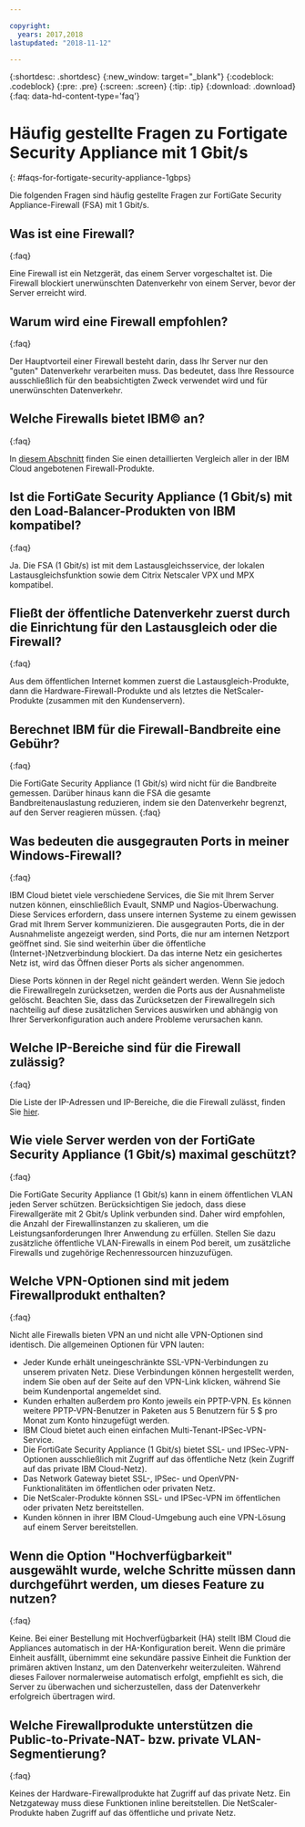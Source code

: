 ```yaml
---

copyright:
  years: 2017,2018
lastupdated: "2018-11-12"

---
```


{:shortdesc: .shortdesc}
{:new_window: target="_blank"}
{:codeblock: .codeblock}
{:pre: .pre}
{:screen: .screen}
{:tip: .tip}
{:download: .download}
{:faq: data-hd-content-type='faq'}

# Häufig gestellte Fragen zu Fortigate Security Appliance mit 1 Gbit/s
{: #faqs-for-fortigate-security-appliance-1gbps}

Die folgenden Fragen sind häufig gestellte Fragen zur FortiGate Security Appliance-Firewall (FSA) mit 1 Gbit/s.

## Was ist eine Firewall?
{:faq}

Eine Firewall ist ein Netzgerät, das einem Server vorgeschaltet ist. Die Firewall blockiert unerwünschten Datenverkehr von einem Server, bevor der Server erreicht wird.

## Warum wird eine Firewall empfohlen?
{:faq}

Der Hauptvorteil einer Firewall besteht darin, dass Ihr Server nur den "guten" Datenverkehr verarbeiten muss. Das bedeutet, dass Ihre Ressource ausschließlich für den beabsichtigten Zweck verwendet wird und für unerwünschten Datenverkehr.

## Welche Firewalls bietet IBM© an?
{:faq}

In [diesem Abschnitt](/docs/infrastructure/fortigate-10g?topic=fortigate-10g-exploring-firewalls) finden Sie einen detaillierten Vergleich aller in der IBM Cloud angebotenen Firewall-Produkte. 

## Ist die FortiGate Security Appliance (1 Gbit/s) mit den Load-Balancer-Produkten von IBM kompatibel?
{:faq}

Ja. Die FSA (1 Gbit/s) ist mit dem Lastausgleichsservice, der lokalen Lastausgleichsfunktion sowie dem Citrix Netscaler VPX und MPX kompatibel.

## Fließt der öffentliche Datenverkehr zuerst durch die Einrichtung für den Lastausgleich oder die Firewall?
{:faq}

Aus dem öffentlichen Internet kommen zuerst die Lastausgleich-Produkte, dann die Hardware-Firewall-Produkte und als letztes die NetScaler-Produkte (zusammen mit den Kundenservern).

## Berechnet IBM für die Firewall-Bandbreite eine Gebühr?
{:faq}

Die FortiGate Security Appliance (1 Gbit/s) wird nicht für die Bandbreite gemessen. Darüber hinaus kann die FSA die gesamte Bandbreitenauslastung reduzieren, indem sie den Datenverkehr begrenzt, auf den Server reagieren müssen.
{:faq}

## Was bedeuten die ausgegrauten Ports in meiner Windows-Firewall?
{:faq}

IBM Cloud bietet viele verschiedene Services, die Sie mit Ihrem Server nutzen können, einschließlich Evault, SNMP und Nagios-Überwachung. Diese Services erfordern, dass unsere internen Systeme zu einem gewissen Grad mit Ihrem Server kommunizieren. Die ausgegrauten Ports, die in der Ausnahmeliste angezeigt werden, sind Ports, die nur am internen Netzport geöffnet sind. Sie sind weiterhin über die öffentliche (Internet-)Netzverbindung blockiert. Da das interne Netz ein gesichertes Netz ist, wird das Öffnen dieser Ports als sicher angenommen.

Diese Ports können in der Regel nicht geändert werden. Wenn Sie jedoch die Firewallregeln zurücksetzen, werden die Ports aus der Ausnahmeliste gelöscht. Beachten Sie, dass das Zurücksetzen der Firewallregeln sich nachteilig auf diese zusätzlichen Services auswirken und abhängig von Ihrer Serverkonfiguration auch andere Probleme verursachen kann.

## Welche IP-Bereiche sind für die Firewall zulässig?
{:faq}

Die Liste der IP-Adressen und IP-Bereiche, die die Firewall zulässt, finden Sie [hier](/docs/infrastructure/hardware-firewall-dedicated?topic=hardware-firewall-dedicated-ibm-cloud-ip-ranges). 

## Wie viele Server werden von der FortiGate Security Appliance (1 Gbit/s) maximal geschützt?
{:faq}

Die FortiGate Security Appliance (1 Gbit/s) kann in einem öffentlichen VLAN jeden Server schützen. Berücksichtigen Sie jedoch, dass diese Firewallgeräte mit 2 Gbit/s Uplink verbunden sind. Daher wird empfohlen, die Anzahl der Firewallinstanzen zu skalieren, um die Leistungsanforderungen Ihrer Anwendung zu erfüllen. Stellen Sie dazu zusätzliche öffentliche VLAN-Firewalls in einem Pod bereit, um zusätzliche Firewalls und zugehörige Rechenressourcen hinzuzufügen.

## Welche VPN-Optionen sind mit jedem Firewallprodukt enthalten?
{:faq}

Nicht alle Firewalls bieten VPN an und nicht alle VPN-Optionen sind identisch. Die allgemeinen Optionen für VPN lauten:

* Jeder Kunde erhält uneingeschränkte SSL-VPN-Verbindungen zu unserem privaten Netz. Diese Verbindungen können hergestellt werden, indem Sie oben auf der Seite auf den VPN-Link klicken, während Sie beim Kundenportal angemeldet sind.
* Kunden erhalten außerdem pro Konto jeweils ein PPTP-VPN. Es können weitere PPTP-VPN-Benutzer in Paketen aus 5 Benutzern für 5 $ pro Monat zum Konto hinzugefügt werden.
* IBM Cloud bietet auch einen einfachen Multi-Tenant-IPSec-VPN-Service.
* Die FortiGate Security Appliance (1 Gbit/s) bietet SSL- und IPSec-VPN-Optionen ausschließlich mit Zugriff auf das öffentliche Netz (kein Zugriff auf das private IBM Cloud-Netz).
* Das Network Gateway bietet SSL-, IPSec- und OpenVPN-Funktionalitäten im öffentlichen oder privaten Netz.
* Die NetScaler-Produkte können SSL- und IPSec-VPN im öffentlichen oder privaten Netz bereitstellen.
* Kunden können in ihrer IBM Cloud-Umgebung auch eine VPN-Lösung auf einem Server bereitstellen.

## Wenn die Option "Hochverfügbarkeit" ausgewählt wurde, welche Schritte müssen dann durchgeführt werden, um dieses Feature zu nutzen?
{:faq}

Keine. Bei einer Bestellung mit Hochverfügbarkeit (HA) stellt IBM Cloud die Appliances automatisch in der HA-Konfiguration bereit.  Wenn die primäre Einheit ausfällt, übernimmt eine sekundäre passive Einheit die Funktion der primären aktiven Instanz, um den Datenverkehr weiterzuleiten. Während dieses Failover normalerweise automatisch erfolgt, empfiehlt es sich, die Server zu überwachen und sicherzustellen, dass der Datenverkehr erfolgreich übertragen wird.

## Welche Firewallprodukte unterstützen die Public-to-Private-NAT- bzw. private VLAN-Segmentierung?
{:faq}

Keines der Hardware-Firewallprodukte hat Zugriff auf das private Netz.  Ein Netzgateway muss diese Funktionen inline bereitstellen. Die NetScaler-Produkte haben Zugriff auf das öffentliche und private Netz.
